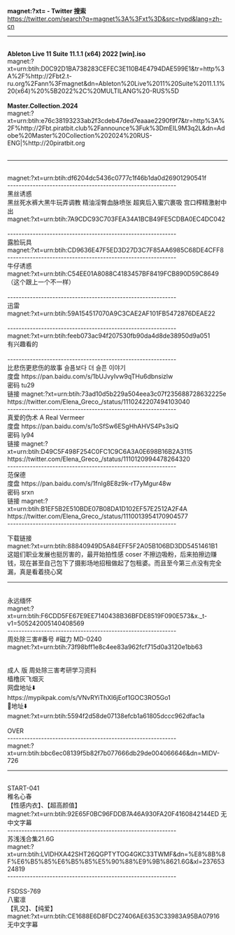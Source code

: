 ﻿<b>magnet:?xt= - Twitter 搜索</b><br>
<a href="https://twitter.com/search?q=magnet%3A%3Fxt%3D&src=typd&lang=zh-cn">https://twitter.com/search?q=magnet%3A%3Fxt%3D&src=typd&lang=zh-cn</a>
<br>
<hr>
<br>
﻿<b>Ableton Live 11 Suite 11.1.1 (x64) 2022 [win].iso</b><br>
magnet:?xt=urn:btih:D0C92D1BA738283CEFEC3E110B4E4794DAE599E1&tr=http%3A%2F%http://2Fbt2.t-ru.org%2Fann%3Fmagnet&dn=Ableton%20Live%2011%20Suite%2011.1.1%20(x64)%20%5B2022%2C%20MULTILANG%20-RUS%5D
<br>
<br>
﻿<b>Master.Collection.2024</b><br>
magnet:?xt=urn:btih:e76c38193233ab2f3cdeb47ded7eaaae2290f9f7&tr=http%3A%2F%http://2Fbt.piratbit.club%2Fannounce%3Fuk%3DmEIL9M3q2L&dn=Adobe%20Master%20Collection%202024%20RUS-ENG|%http://20piratbit.org<br>
<br>

------------------------------------------------------------
<br>
magnet:?xt=urn:btih:df6204dc5436c0777c1f46b1da0d26901290541f
<br>
------------------------------------------------------------
<br>
黑丝诱惑<br>
黑丝死水裤大黑牛玩弄调教 精油淫臀血脉喷张 超爽后入蜜穴裹吸 宫口榨精激射中出<br>
magnet:?xt=urn:btih:7A9CDC93C703FEA34A1BCB49FE5CDBA0EC4DC042
<br><br>
------------------------------------------------------------
<br>
露脸玩具<br>
magnet:?xt=urn:btih:CD9636E47F5ED3D27D3C7F85AA6985C68DE4CFF8
<br>
------------------------------------------------------------
<br>
牛仔诱惑<br>
magnet:?xt=urn:btih:C54EE01A8088C4183457BF8419FCB890D59C8649<br>
（这个跟上一个不一样）<br>
<br>
------------------------------------------------------------
<br>
迅雷<br>
magnet:?xt=urn:btih:59A154517070A9C3CAE2AF101FB5472876DEAE22
<br><br>
------------------------------------------------------------
<br>
magnet:?xt=urn:btih:feeb073ac94f207530fb90da4d8de38950d9a051
<br>
有兴趣看的
<br><br>
------------------------------------------------------------
<br>
比悲伤更悲伤的故事 슬픔보다 더 슬픈 이야기 <br>
度盘 https://pan.baidu.com/s/1bUJvyIvw9qTHu6dbnsizlw <br>
密码 tu29 <br>
链接 magnet:?xt=urn:btih:73ad10d5b229a504eea3c07f235688728632225e 
https://twitter.com/Elena_Greco_/status/1110242207494103040<br>
------------------------------------------------------------
<br>
真爱的伪术 A Real Vermeer<br>
度盘 https://pan.baidu.com/s/1oSfSw6ESgHhAHVS4Ps3siQ <br>
密码 ly94<br>
链接 magnet:?xt=urn:btih:D49C5F498F254C0FC1C9C6A3A0E698B16B2A3115
https://twitter.com/Elena_Greco_/status/1110120994478264320<br>
------------------------------------------------------------
<br>
范保德<br>
度盘 https://pan.baidu.com/s/1fnIg8E8z9k-rT7yMgur48w <br>
密码 srxn<br>
链接 magnet:?xt=urn:btih:B1EF5B2E510BDE07B08DA1D102EF57E2512A2F4A 
https://twitter.com/Elena_Greco_/status/1110013954170904577<br>
------------------------------------------------------------
<br>

下载链接<br>magnet:?xt=urn:btih:88840949D5A84EFF5F2A05B106BD3DD5451461B1<br>
这姐们职业发展也挺厉害的，最开始拍性感 coser 不擦边吸粉，后来拍擦边赚钱，现在甚至自己包下了摄影场地招租做起了包租婆。而且至今第三点没有完全漏，真是看着挠心窝
<br>

------------------------------------------------------------
<br>
永远缅怀<br>
magnet:?xt=urn:btih:F6CDD5FE67E9EE7140438B36BFDE8519F090E573&x._t-v1=505242005140408569
<br>
------------------------------------------------------------
<br>
周处除三害#番号 #磁力 MD-0240 <br>
magnet:?xt=urn:btih:73f98bff1e8c4ee83a962fcf715d0a3120e1bb63
<br><br><br>
成人 版 周处除三害考研学习资料
<br>
樯橹灰飞烟灭
<br>
网盘地址⬇️<br>
https://mypikpak.com/s/VNvRYiThXl6jEof1GOC3RO5Go1
<br>
🔗地址⬇️<br>
magnet:?xt=urn:btih:5594f2d58de07138efcb1a61805dccc962dfac1a
<br><br>
OVER<br>
------------------------------------------------------------
<br>
magnet:?xt=urn:btih:bbc6ec08139f5b82f7b077666db29de004066646&dn=MIDV-726
<br>

------------------------------------------------------------
<br>
START-041<br>
稚名心春<br>
【性感内衣】、【超高颜值】<br>
magnet:?xt=urn:btih:92E65F0BC96FDDB7A46A930FA20F4160842144ED
无中文字幕<br>
------------------------------------------------------------
<br>
苏浅浅合集21.6G<br>
magnet:?xt=urn:btih:LVIDHXA42SHT26QGPTYTOG4GKC33TWMF&dn=%E8%8B%8F%E6%B5%85%E6%B5%85%E5%90%88%E9%9B%8621.6G&xl=23765324819
<br>
------------------------------------------------------------
<br><br>
FSDSS-769<br>
八蜜凛<br>
【乳交】、【纯爱】<br>
magnet:?xt=urn:btih:CE1688E6D8FDC27406AE6353C33983A95BA07916<br>
无中文字幕<br>
<br>

